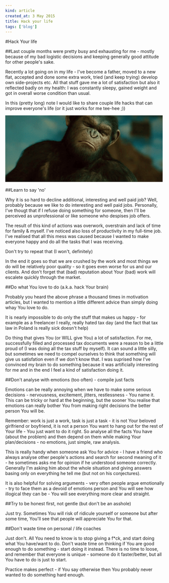 ```yaml
---
kind: article
created_at: 3 May 2015
title: Hack your life
tags: ['blog']
---
```


#Hack Your life

##Last couple months were pretty busy and exhausting for me - mostly because of my bad logistic decisions and keeping generally good attitude for other people's sake.

Recently a lot going on in my life - I've become a father, moved to a new flat, accepted and done some extra work, tried (and keep trying) develop own side-projects etc. All that stuff gave me a lot of satisfaction but also it reflected badly on my health: I was constantly sleepy, gained weight and got in overall worse condition than usual. 

In this (pretty long) note I would like to share couple life hacks that can improve everyone's life (or it just works for me tee-hee ;))

![img](/blog/images/ape_say_no.gif)

##Learn to say 'no'

Why it is so hard to decline additional, interesting and well paid job? Well, probably because we like to do interesting and well paid jobs. Personally, I've thougt that if I refuse doing something for someone, then I'll be perceived as unprofessional or like someone who despises job offers.

The result of this kind of actions was overwork, overstrain and lack of time for family & myself. I've noticed also loss of productivity in my full-time job. I've realised that all this mess was caused because I wanted to make everyone happy and do all the tasks that I was receiving. 

Don't try to repeat that (I won't, definitely)

In the end it goes so that we are crushed by the work and most things we do will be relatively poor quality - so it goes even worse for us and our clients. And don't forget that (bad) reputation about Your (bad) work will escalete quickly through the market.

##Do what You love to do (a.k.a. hack Your brain)

Probably you heard the above phrase a thousand times in motivation articles, but I wanted to mention a little different advice than simply doing whay You love to do.

It is nearly impossible to do only the stuff that makes us happy - for example as a freelancer I really, really hated tax day (and the fact that tax law in Poland is really sick doesn't help)

Do thing that gives You (or WILL give You) a lot of satisfaction. For me, successfully filled and processed tax documents were a reason to be a little proud of (I was doing all the tax stuff by myself). It can sound a little silly, but sometimes we need to compel ourselves to think that something will give us satisfation even if we don't know that. I was suprised how I've convinced my brain to do something because it was artificially interesting for me and in the end I feel a kind of satisfaction doing it.

##Don't analyse with emotions (too often) - compile just facts

Emotions can be really annoying when we have to make some serious decisions - nervousness, excitement, jitters, restlessness - You name it. This can be tricky or hard at the beginning, but the sooner You realise that emotions can really bother You from making right decisions the better person You will be.

Remember: work is just a work, task is just a task - it is not Your beloved girlfriend or boyfriend, it is not a person You want to hang out for the rest of Your life - You just want to do it right. So analyse all the facts You have (about the problem) and then depend on them while making Your plan/decisions - no emotions, just simple, raw analysis. 

This is really handy when someone ask You for advice - I have a friend who always analyse other people's actions and search for second meaning of it - he sometimes asks me for opinion if he understood someone correctly. Generally I'm asking him about the whole situation and giving answers basing only on everything he tell me (but not on his conjectures).

It is also helpful for solving arguments - very often people argue emotionally - try to face them as a devoid of emotions person and You will see how illogical they can be - You will see everything more clear and straight.

##Try to be honest first, not gentle (but don't be an asshole)

Just try. Sometimes You will risk of ridicule yourself or someone but after some time, You'll see that people will appreciate You for that.

##Don't waste time on personal / life coaches

Just don't. All You need to know is to stop giving a f*ck, and start doing what You have/want to do. Don't waste time on thinking if You are good enough to do something - start doing it instead. There is no time to loose, and remember that everyone is unique - someone do it faster/better, but all You have to do is just to start. 

Practice makes perfect - if You say otherwise then You probably never wanted to do something hard enough.